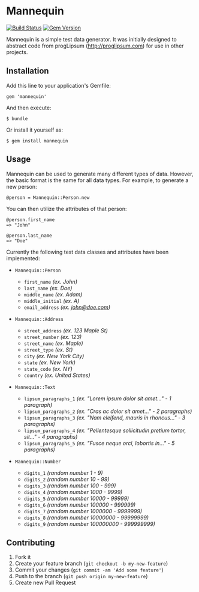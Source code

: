 # Mannequin

[![Build Status](https://api.travis-ci.org/theandym/mannequin.png?branch=master)](https://travis-ci.org/theandym/mannequin)
[![Gem Version](https://badge.fury.io/rb/mannequin.png)](http://badge.fury.io/rb/mannequin)

Mannequin is a simple test data generator. It was initially designed to abstract code from progLipsum (http://proglipsum.com) for use in other projects.

## Installation

Add this line to your application's Gemfile:

    gem 'mannequin'

And then execute:

    $ bundle

Or install it yourself as:

    $ gem install mannequin

## Usage

Mannequin can be used to generate many different types of data. However, the basic format is the same for all data types. For example, to generate a new person:

    @person = Mannequin::Person.new

You can then utilize the attributes of that person:

    @person.first_name
    => "John"
    
    @person.last_name
    => "Doe"

Currently the following test data classes and attributes have been implemented:

* `Mannequin::Person`
    
    * `first_name` *(ex. John)*
    * `last_name` *(ex. Doe)*
    * `middle_name` *(ex. Adam)*
    * `middle_initial` *(ex. A)*
    * `email_address` *(ex. john@doe.com)*

* `Mannequin::Address`
    
    * `street_address` *(ex. 123 Maple St)*
    * `street_number` *(ex. 123)*
    * `street_name` *(ex. Maple)*
    * `street_type` *(ex. St)*
    * `city` *(ex. New York City)*
    * `state` *(ex. New York)*
    * `state_code` *(ex. NY)*
    * `country` *(ex. United States)*

* `Mannequin::Text`
    
    * `lipsum_paragraphs_1` *(ex. "Lorem ipsum dolor sit amet..." - 1 paragraph)*
    * `lipsum_paragraphs_2` *(ex. "Cras ac dolor sit amet..." - 2 paragraphs)*
    * `lipsum_paragraphs_3` *(ex. "Nam eleifend, mauris in rhoncus..." - 3 paragraphs)*
    * `lipsum_paragraphs_4` *(ex. "Pellentesque sollicitudin pretium tortor, sit..." - 4 paragraphs)*
    * `lipsum_paragraphs_5` *(ex. "Fusce neque orci, lobortis in..." - 5 paragraphs)*

* `Mannequin::Number`
    
    * `digits_1` *(random number 1 - 9)*
    * `digits_2` *(random number 10 - 99)*
    * `digits_3` *(random number 100 - 999)*
    * `digits_4` *(random number 1000 - 9999)*
    * `digits_5` *(random number 10000 - 99999)*
    * `digits_6` *(random number 100000 - 999999)*
    * `digits_7` *(random number 1000000 - 9999999)*
    * `digits_8` *(random number 10000000 - 99999999)*
    * `digits_9` *(random number 100000000 - 999999999)*

## Contributing

1. Fork it
2. Create your feature branch (`git checkout -b my-new-feature`)
3. Commit your changes (`git commit -am 'Add some feature'`)
4. Push to the branch (`git push origin my-new-feature`)
5. Create new Pull Request
